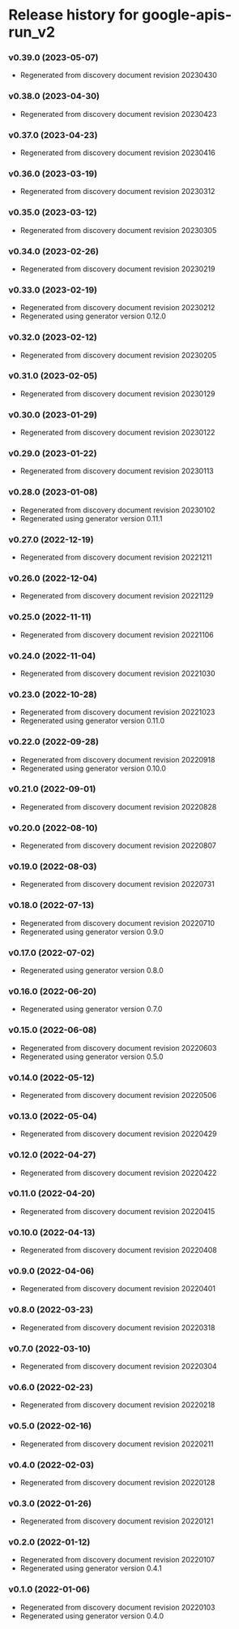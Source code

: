 # Release history for google-apis-run_v2

### v0.39.0 (2023-05-07)

* Regenerated from discovery document revision 20230430

### v0.38.0 (2023-04-30)

* Regenerated from discovery document revision 20230423

### v0.37.0 (2023-04-23)

* Regenerated from discovery document revision 20230416

### v0.36.0 (2023-03-19)

* Regenerated from discovery document revision 20230312

### v0.35.0 (2023-03-12)

* Regenerated from discovery document revision 20230305

### v0.34.0 (2023-02-26)

* Regenerated from discovery document revision 20230219

### v0.33.0 (2023-02-19)

* Regenerated from discovery document revision 20230212
* Regenerated using generator version 0.12.0

### v0.32.0 (2023-02-12)

* Regenerated from discovery document revision 20230205

### v0.31.0 (2023-02-05)

* Regenerated from discovery document revision 20230129

### v0.30.0 (2023-01-29)

* Regenerated from discovery document revision 20230122

### v0.29.0 (2023-01-22)

* Regenerated from discovery document revision 20230113

### v0.28.0 (2023-01-08)

* Regenerated from discovery document revision 20230102
* Regenerated using generator version 0.11.1

### v0.27.0 (2022-12-19)

* Regenerated from discovery document revision 20221211

### v0.26.0 (2022-12-04)

* Regenerated from discovery document revision 20221129

### v0.25.0 (2022-11-11)

* Regenerated from discovery document revision 20221106

### v0.24.0 (2022-11-04)

* Regenerated from discovery document revision 20221030

### v0.23.0 (2022-10-28)

* Regenerated from discovery document revision 20221023
* Regenerated using generator version 0.11.0

### v0.22.0 (2022-09-28)

* Regenerated from discovery document revision 20220918
* Regenerated using generator version 0.10.0

### v0.21.0 (2022-09-01)

* Regenerated from discovery document revision 20220828

### v0.20.0 (2022-08-10)

* Regenerated from discovery document revision 20220807

### v0.19.0 (2022-08-03)

* Regenerated from discovery document revision 20220731

### v0.18.0 (2022-07-13)

* Regenerated from discovery document revision 20220710
* Regenerated using generator version 0.9.0

### v0.17.0 (2022-07-02)

* Regenerated using generator version 0.8.0

### v0.16.0 (2022-06-20)

* Regenerated using generator version 0.7.0

### v0.15.0 (2022-06-08)

* Regenerated from discovery document revision 20220603
* Regenerated using generator version 0.5.0

### v0.14.0 (2022-05-12)

* Regenerated from discovery document revision 20220506

### v0.13.0 (2022-05-04)

* Regenerated from discovery document revision 20220429

### v0.12.0 (2022-04-27)

* Regenerated from discovery document revision 20220422

### v0.11.0 (2022-04-20)

* Regenerated from discovery document revision 20220415

### v0.10.0 (2022-04-13)

* Regenerated from discovery document revision 20220408

### v0.9.0 (2022-04-06)

* Regenerated from discovery document revision 20220401

### v0.8.0 (2022-03-23)

* Regenerated from discovery document revision 20220318

### v0.7.0 (2022-03-10)

* Regenerated from discovery document revision 20220304

### v0.6.0 (2022-02-23)

* Regenerated from discovery document revision 20220218

### v0.5.0 (2022-02-16)

* Regenerated from discovery document revision 20220211

### v0.4.0 (2022-02-03)

* Regenerated from discovery document revision 20220128

### v0.3.0 (2022-01-26)

* Regenerated from discovery document revision 20220121

### v0.2.0 (2022-01-12)

* Regenerated from discovery document revision 20220107
* Regenerated using generator version 0.4.1

### v0.1.0 (2022-01-06)

* Regenerated from discovery document revision 20220103
* Regenerated using generator version 0.4.0

